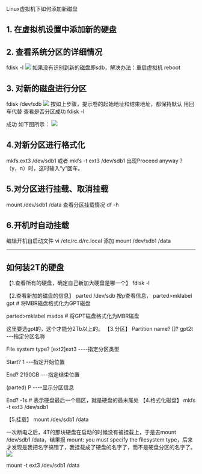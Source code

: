 Linux虚拟机下如何添加新磁盘
## 1. 在虚拟机设置中添加新的硬盘
## 2. 查看系统分区的详细情况
fdisk -l
![](https://sunxvming.com/imgs/be14ea04-cf48-4f69-91bf-6280fb64b108.png)
如果没有识别到新的磁盘即sdb，解决办法：重启虚拟机 reboot
## 3. 对新的磁盘进行分区
fdisk /dev/sdb
![](https://sunxvming.com/imgs/150bf569-d52b-4bd4-a6b1-94a665dd4387.png)
按如上步骤，提示卷的起始地址和结束地址，都保持默认 用回车代替
查看是否分区成功
fdisk -l


成功 如下图所示：
![](https://sunxvming.com/imgs/bbbcbd39-3307-48e7-a6ce-98cc16392fd1.png)


## 4.对新分区进行格式化
mkfs.ext3 /dev/sdb1
或者   mkfs -t ext3 /dev/sdb1
出现Proceed anyway？（y，n）时，这时输入“y”回车。  


## 5.对分区进行挂载、取消挂载
mount /dev/sdb1 /data
查看分区挂载情况
df -h
## 6.开机时自动挂载
编辑开机自启动文件
vi /etc/rc.d/rc.local
添加   mount /dev/sdb1 /data








-----------------------------
## 如何装2T的硬盘
【1.查看所有的硬盘，确定自己新加大硬盘是哪一个】
fdisk -l

【2.查看新加的磁盘的信息】
parted /dev/sdb
按p查看信息，
parted>mklabel gpt # 将MBR磁盘格式化为GPT磁盘

parted>mklabel msdos # 将GPT磁盘格式化为MBR磁盘

这里要选gpt的，这个才能分2Tb以上的。
【3.分区】
Partition name?  []? gpt2t      ---指定分区名称

File system type? [ext2]ext3    ----指定分区类型

Start? 1                      ---指定开始位置

End? 2190GB                ---指定结束位置

(parted) P                    ----显示分区信息      


End? -1s        # 表示硬盘最后一个扇区，就是硬盘的最末尾处 
【4.格式化磁盘】
 mkfs -t ext3 /dev/sdb1

【5.挂载】
mount /dev/sdb1 /data





一次断电之后，4T的那块硬盘在启动的时候没有被挂载上，于是去mount /dev/sdb1 /data，结果报 mount: you must specify the filesystem type，后来才发现是我把名字搞错了，我挂载成了硬盘的名字了，而不是硬盘分区的名字了。
![](https://sunxvming.com/imgs/511057f1-6dff-4922-b630-5b555baf78dd.png)




mount   -t ext3 /dev/sdb1 /data







 